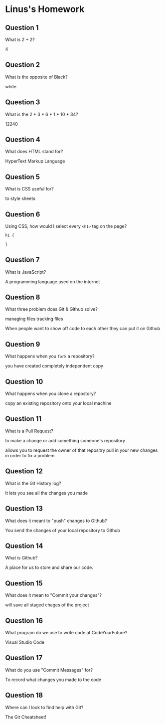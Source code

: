 # Linus's Homework

## Question 1

What is 2 + 2?

4

## Question 2

What is the opposite of Black?

white

## Question 3

What is the  2 * 3 * 6 * 1 * 10 * 34?

12240

## Question 4 

What does HTML stand for?

HyperText  Markup  Language

## Question 5

What is CSS useful for?

to style sheets 

## Question 6

Using CSS, how would I select every `<h1>` tag on the page?

```css
h1 {

}
```

## Question 7

What is JavaScript?

A programming language used on the internet

## Question 8

What three problem does Git & Github solve?

managing files 
tracking files


When people want to show off code to each other they can put it on Github

## Question 9

What happens when you `fork` a repository?

you have created completely independent copy



## Question 10 

What happens when you clone a repostory?

copy an existing repository onto your local machine

## Question 11

What is a Pull Request?

to make a change or add something someone's repository 

allows you to request the owner of that repositry pull in your new changes in order to fix a problem 

## Question 12

What is the Git History log?

It lets you see all the changes you made 

## Question 13

What does it meant to "push" changes to Github?

You send the changes of your local repository to Github

## Question 14

What is Github?

A place for us to store and share our code.

## Question 15

What does it mean to "Commit your changes"?

will save all staged chages of the project

## Question 16

What program do we use to write code at CodeYourFuture?

Visual Studio Code

## Question 17

What do you use "Commit Messages" for?

To record what changes you made to the code

## Question 18

Where can I look to find help with Git?

The Git Cheatsheet!
